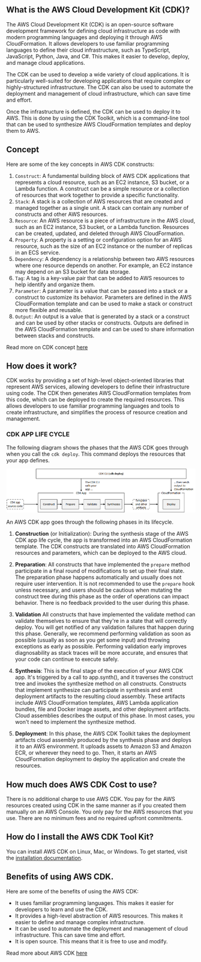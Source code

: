## What is the AWS Cloud Development Kit (CDK)?
The AWS Cloud Development Kit (CDK) is an open-source software development framework for defining cloud infrastructure as code with modern programming languages and deploying it through AWS CloudFormation. It allows developers to use familiar programming languages to define their cloud infrastructure, such as TypeScript, JavaScript, Python, Java, and C#. This makes it easier to develop, deploy, and manage cloud applications.

The CDK can be used to develop a wide variety of cloud applications. It is particularly well-suited for developing applications that require complex or highly-structured infrastructure. The CDK can also be used to automate the deployment and management of cloud infrastructure, which can save time and effort.


Once the infrastructure is defined, the CDK can be used to deploy it to AWS. This is done by using the CDK Toolkit, which is a command-line tool that can be used to synthesize AWS CloudFormation templates and deploy them to AWS.


## Concept

Here are some of the key concepts in AWS CDK constructs:

1. `Construct`: A fundamental building block of AWS CDK applications that represents a cloud resource, such as an EC2 instance, S3 bucket, or a Lambda function. A construct can be a simple resource or a collection of resources that work together to provide a specific functionality.
2. `Stack`: A stack is a collection of AWS resources that are created and managed together as a single unit. A stack can contain any number of constructs and other AWS resources.
3. `Resource`: An AWS resource is a piece of infrastructure in the AWS cloud, such as an EC2 instance, S3 bucket, or a Lambda function. Resources can be created, updated, and deleted through AWS CloudFormation.
4. `Property`: A property is a setting or configuration option for an AWS resource, such as the size of an EC2 instance or the number of replicas in an ECS service.
5. `Dependency`: A dependency is a relationship between two AWS resources where one resource depends on another. For example, an EC2 instance may depend on an S3 bucket for data storage.
6. `Tag`: A tag is a key-value pair that can be added to AWS resources to help identify and organize them.
7. `Parameter`: A parameter is a value that can be passed into a stack or a construct to customize its behavior. Parameters are defined in the AWS CloudFormation template and can be used to make a stack or construct more flexible and reusable.
8. `Output`: An output is a value that is generated by a stack or a construct and can be used by other stacks or constructs. Outputs are defined in the AWS CloudFormation template and can be used to share information between stacks and constructs.

Read more on CDK concept [here](https://docs.aws.amazon.com/cdk/v2/guide/)

## How does it work?
CDK works by providing a set of high-level object-oriented libraries that represent AWS services, allowing developers to define their infrastructure using code. The CDK then generates AWS CloudFormation templates from this code, which can be deployed to create the required resources. This allows developers to use familiar programming languages and tools to create infrastructure, and simplifies the process of resource creation and management.

### CDK APP LIFE CYCLE

The following diagram shows the phases that the AWS CDK goes through when you call the `cdk deploy`. This command deploys the resources that your app defines.

![alt](../Lifecycle.png)

An AWS CDK app goes through the following phases in its lifecycle.

1. **Construction** (or Initialization):
During the synthesis stage of the AWS CDK app life cycle, the app is transformed into an AWS CloudFormation template. The CDK constructs are translated into AWS CloudFormation resources and parameters, which can be deployed to the AWS cloud.

2. **Preparation**: 
All constructs that have implemented the `prepare` method participate in a final round of modifications to set up their final state. The preparation phase happens automatically and usually does not require user intervention. It is not recommended to use the `prepare` hook unless necessary, and users should be cautious when mutating the construct tree during this phase as the order of operations can impact behavior. There is no feedback provided to the user during this phase.

3. **Validation**
All constructs that have implemented the validate method can validate themselves to ensure that they're in a state that will correctly deploy. You will get notified of any validation failures that happen during this phase. Generally, we recommend performing validation as soon as possible (usually as soon as you get some input) and throwing exceptions as early as possible. Performing validation early improves diagnosability as stack traces will be more accurate, and ensures that your code can continue to execute safely.

4. **Synthesis**:
This is the final stage of the execution of your AWS CDK app. It's triggered by a call to app.synth(), and it traverses the construct tree and invokes the synthesize method on all constructs. Constructs that implement synthesize can participate in synthesis and emit deployment artifacts to the resulting cloud assembly. These artifacts include AWS CloudFormation templates, AWS Lambda application bundles, file and Docker image assets, and other deployment artifacts. Cloud assemblies describes the output of this phase. In most cases, you won't need to implement the synthesize method.

5. **Deployment**:
In this phase, the AWS CDK Toolkit takes the deployment artifacts cloud assembly produced by the synthesis phase and deploys it to an AWS environment. It uploads assets to Amazon S3 and Amazon ECR, or wherever they need to go. Then, it starts an AWS CloudFormation deployment to deploy the application and create the resources.


## How much does AWS CDK Cost to use?
There is no additional charge to use AWS CDK. You pay for the AWS resources created using CDK in the same manner as if you created them manually on an AWS Console. You only pay for the AWS resources that you use. There are no minimum fees and no required upfront commitments.

## How do I install the AWS CDK Tool Kit?
You can install AWS CDK on Linux, Mac, or Windows. To get started, visit the [installation documentation](https://aws.amazon.com/getting-started/guides/setup-cdk/module-two/).

## Benefits of using AWS CDK.

Here are some of the benefits of using the AWS CDK:

- It uses familiar programming languages. This makes it easier for developers to learn and use the CDK.
- It provides a high-level abstraction of AWS resources. This makes it easier to define and manage complex infrastructure.
- It can be used to automate the deployment and management of cloud infrastructure. This can save time and effort.
- It is open source. This means that it is free to use and modify.

Read more about AWS CDK [here](https://docs.aws.amazon.com/cdk)